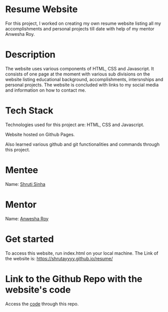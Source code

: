 Resume Website
===============

For this project, I worked on creating my own resume website listing all my accomplishments and personal projects till date with help of my mentor Anwesha Roy.

Description
===========

The website uses various components of HTML, CSS and Javascript. It consists of one page at the moment with various sub divisions on the website listing educational background, accomplishments, intersnships and personal projects. The website is concluded with links to my social media and information on how to contact me.

Tech Stack
==========

Technologies used for this project are: HTML, CSS and Javascript.

Website hosted on Github Pages.

Also learned various github and git functionalities and commands through this project.

Mentee
======

Name: [Shruti Sinha](https://github.com/shrutayyyy)

Mentor
======

Name: [Anwesha Roy](https://github.com/ravenhaer)

Get started
===========

To access this website, run index.html on your local machine.
The Link of the website is: https://shrutayyyy.github.io/resume/

Link to the Github Repo with the website's code
==================

Access the [code](https://github.com/shrutayyyy/resume.git) through this repo. 
